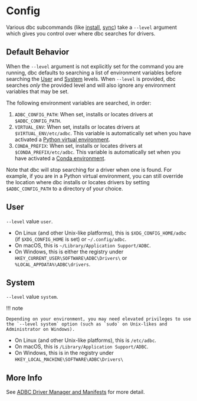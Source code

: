 <!-- Copyright (c) 2025 Columnar Technologies.  All rights reserved. -->

# Config

Various dbc subcommands (like [install](./cli#install), [sync](./cli/#sync)) take a `--level` argument which gives you control over where dbc searches for drivers.

## Default Behavior

When the `--level` argument is not explicitly set for the command you are running, dbc defaults to searching a list of environment variables before searching the [User](#user) and [System](#system) levels.
When `--level` is provided, dbc searches _only_ the provided level and will also ignore any environment variables that may be set.

The following environment variables are searched, in order:

1. `ADBC_CONFIG_PATH`: When set, installs or locates drivers at `$ADBC_CONFIG_PATH`.
2. `VIRTUAL_ENV`: When set, installs or locates drivers at `$VIRTUAL_ENV/etc/adbc`. This variable is automatically set when you have activated a [Python virtual environment](https://docs.python.org/3/tutorial/venv.html).
3. `CONDA_PREFIX`: When set, installs or locates drivers at `$CONDA_PREFIX/etc/adbc`. This variable is automatically set when you have activated a [Conda environment](https://docs.conda.io/projects/conda/en/latest/user-guide/concepts/environments.html).

Note that dbc will stop searching for a driver when one is found.
For example, if you are in a Python virtual environment, you can still override the location where dbc installs or locates drivers by setting `$ADBC_CONFIG_PATH` to a directory of your choice.

## User

`--level` value `user`.

- On Linux (and other Unix-like platforms), this is `$XDG_CONFIG_HOME/adbc` (if `$XDG_CONFIG_HOME` is set) or `~/.config/adbc`.
- On macOS, this is `~/Library/Application Support/ADBC`.
- On Windows, this is either the registry under `HKEY_CURRENT_USER\SOFTWARE\ADBC\Drivers\` or `%LOCAL_APPDATA%\ADBC\drivers`.

## System

`--level` value `system`.

!!! note

    Depending on your environment, you may need elevated privileges to use the `--level system` option (such as `sudo` on Unix-likes and Administrator on Windows).

- On Linux (and other Unix-like platforms), this is `/etc/adbc`.
- On macOS, this is `/Library/Application Support/ADBC`.
- On Windows, this is in the registry under `HKEY_LOCAL_MACHINE\SOFTWARE\ADBC\Drivers\`

## More Info

See [ADBC Driver Manager and Manifests](https://arrow.apache.org/adbc/main/format/driver_manifests.html) for more detail.
